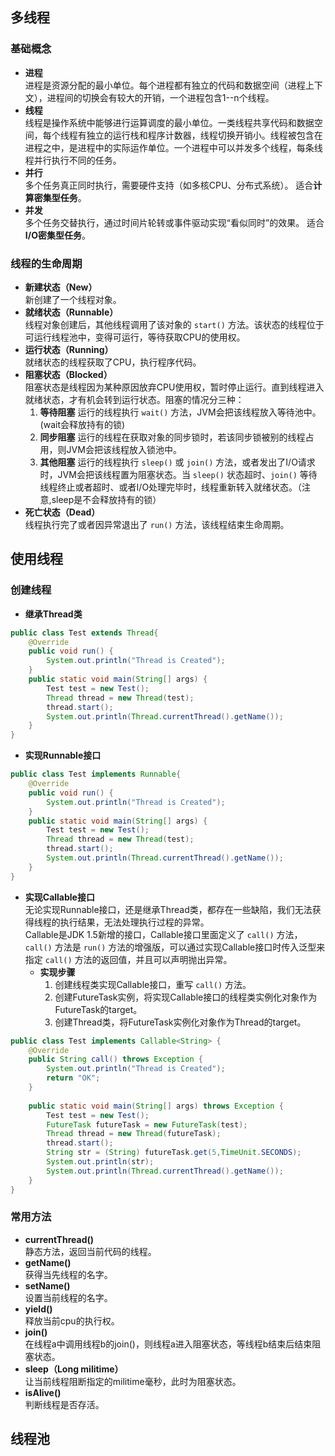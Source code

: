 ## 多线程
### 基础概念
- **进程**  
	进程是资源分配的最小单位。每个进程都有独立的代码和数据空间（进程上下文），进程间的切换会有较大的开销，一个进程包含1--n个线程。
- **线程**  
	线程是操作系统中能够进行运算调度的最小单位。一类线程共享代码和数据空间，每个线程有独立的运行栈和程序计数器，线程切换开销小。线程被包含在进程之中，是进程中的实际运作单位。一个进程中可以并发多个线程，每条线程并行执行不同的任务。
- **并行**  
	多个任务真正同时执行，需要硬件支持（如多核CPU、分布式系统）。
	适合**计算密集型任务**。
- **并发**  
	多个任务交替执行，通过时间片轮转或事件驱动实现“看似同时”的效果。
	适合**I/O密集型任务**。
### 线程的生命周期
- **新建状态（New）**  
	新创建了一个线程对象。
- **就绪状态（Runnable）**  
	线程对象创建后，其他线程调用了该对象的 `start()` 方法。该状态的线程位于可运行线程池中，变得可运行，等待获取CPU的使用权。
- **运行状态（Running）**   
	就绪状态的线程获取了CPU，执行程序代码。
- **阻塞状态（Blocked）**  
	阻塞状态是线程因为某种原因放弃CPU使用权，暂时停止运行。直到线程进入就绪状态，才有机会转到运行状态。阻塞的情况分三种：
	1. **等待阻塞** 运行的线程执行 `wait()` 方法，JVM会把该线程放入等待池中。(wait会释放持有的锁)
	2. **同步阻塞** 运行的线程在获取对象的同步锁时，若该同步锁被别的线程占用，则JVM会把该线程放入锁池中。
	3. **其他阻塞** 运行的线程执行 `sleep()` 或 `join()` 方法，或者发出了I/O请求时，JVM会把该线程置为阻塞状态。当 `sleep()` 状态超时、`join()` 等待线程终止或者超时、或者I/O处理完毕时，线程重新转入就绪状态。（注意,sleep是不会释放持有的锁）
- **死亡状态（Dead）**  
	线程执行完了或者因异常退出了 `run()` 方法，该线程结束生命周期。

## 使用线程
### 创建线程
- **继承Thread类**
```java
public class Test extends Thread{
    @Override
    public void run() {
        System.out.println("Thread is Created");
    }
    public static void main(String[] args) {
        Test test = new Test();
        Thread thread = new Thread(test);
        thread.start();
        System.out.println(Thread.currentThread().getName());
    }
}
```
- **实现Runnable接口**
```java
public class Test implements Runnable{
    @Override
    public void run() {
        System.out.println("Thread is Created");
    }
    public static void main(String[] args) {
        Test test = new Test();
        Thread thread = new Thread(test);
        thread.start();
        System.out.println(Thread.currentThread().getName());
    }
}
```
- **实现Callable接口**  
	无论实现Runnable接口，还是继承Thread类，都存在一些缺陷，我们无法获得线程的执行结果，无法处理执行过程的异常。  
	Callable是JDK 1.5新增的接口，Callable接口里面定义了 `call()` 方法，`call()` 方法是 `run()` 方法的增强版，可以通过实现Callable接口时传入泛型来指定 `call()` 方法的返回值，并且可以声明抛出异常。  
	- **实现步骤**  
		1. 创建线程类实现Callable接口，重写 `call()` 方法。
		2. 创建FutureTask实例，将实现Callable接口的线程类实例化对象作为FutureTask的target。
		3. 创建Thread类，将FutureTask实例化对象作为Thread的target。
```java
public class Test implements Callable<String> {
    @Override
    public String call() throws Exception {
        System.out.println("Thread is Created");
        return "OK";
    }
    
    public static void main(String[] args) throws Exception {
        Test test = new Test();
        FutureTask futureTask = new FutureTask(test);
        Thread thread = new Thread(futureTask);
        thread.start();
        String str = (String) futureTask.get(5,TimeUnit.SECONDS);
        System.out.println(str);
        System.out.println(Thread.currentThread().getName());
    }
}
```
### 常用方法
- **currentThread()**  
	静态方法，返回当前代码的线程。
- **getName()**  
	获得当先线程的名字。
- **setName()**  
	设置当前线程的名字。
- **yield()**  
	释放当前cpu的执行权。
- **join()**  
	在线程a中调用线程b的join()，则线程a进入阻塞状态，等线程b结束后结束阻塞状态。
- **sleep（Long militime）**  
	让当前线程阻断指定的militime毫秒，此时为阻塞状态。
- **isAlive()**  
	判断线程是否存活。

## 线程池